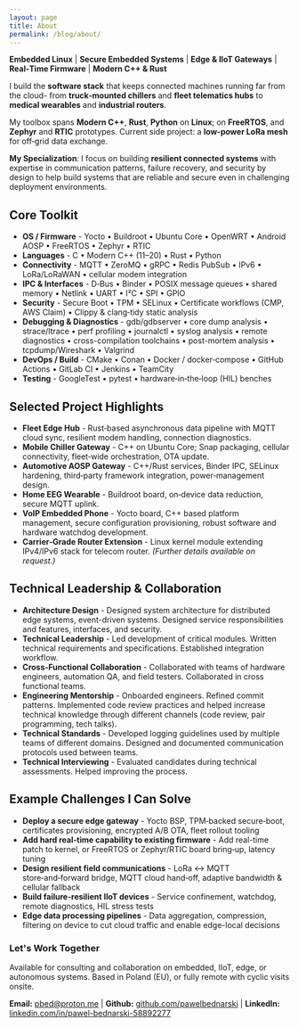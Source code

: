 ```yaml
---
layout: page
title: About
permalink: /blog/about/
---
```


**Embedded Linux** | **Secure Embedded Systems** | **Edge & IIoT Gateways** | **Real‑Time Firmware** | **Modern C++ & Rust**

I build the **software stack** that keeps connected machines running far from the cloud-
from **truck‑mounted chillers** and **fleet telematics hubs** to **medical wearables** and **industrial routers**.

My toolbox spans **Modern C++**, **Rust**, **Python** on **Linux**; on **FreeRTOS**, and **Zephyr** and **RTIC** prototypes.
Current side project: a **low‑power LoRa mesh** for off‑grid data exchange.

**My Specialization**: I focus on building **resilient connected systems** with expertise in communication patterns, failure recovery, and security by design to help build systems that are reliable and secure even in challenging deployment environments.

## Core Toolkit
* **OS / Firmware** - Yocto • Buildroot • Ubuntu Core • OpenWRT • Android AOSP • FreeRTOS • Zephyr • RTIC
* **Languages** - C • Modern C++ (11–20) • Rust • Python
* **Connectivity** - MQTT • ZeroMQ • gRPC • Redis PubSub • IPv6 • LoRa/LoRaWAN • cellular modem integration
* **IPC & Interfaces** - D‑Bus • Binder • POSIX message queues • shared memory • Netlink • UART • I²C • SPI • GPIO
* **Security** - Secure Boot • TPM • SELinux • Certificate workflows (CMP, AWS Claim) • Clippy & clang‑tidy static analysis
* **Debugging & Diagnostics** - gdb/gdbserver • core dump analysis • strace/ltrace • perf profiling • journalctl • syslog analysis • remote diagnostics • cross-compilation toolchains • post-mortem analysis • tcpdump/Wireshark • Valgrind
* **DevOps / Build** - CMake • Conan • Docker / docker‑compose • GitHub Actions • GitLab CI • Jenkins • TeamCity
* **Testing** - GoogleTest • pytest • hardware‑in‑the‑loop (HIL) benches

## Selected Project Highlights
* **Fleet Edge Hub** - Rust‑based asynchronous data pipeline with MQTT cloud sync, resilient modem handling, connection diagnostics.
* **Mobile Chiller Gateway** - C++ on Ubuntu Core; Snap packaging, cellular connectivity, fleet‑wide orchestration, OTA update.
* **Automotive AOSP Gateway** - C++/Rust services, Binder IPC, SELinux hardening, third‑party framework integration, power‑management design.
* **Home EEG Wearable** - Buildroot board, on‑device data reduction, secure MQTT uplink.
* **VoIP Embedded Phone** - Yocto board, C++ based platform management, secure configuration provisioning, robust software and hardware watchdog development.
* **Carrier‑Grade Router Extension** - Linux kernel module extending IPv4/IPv6 stack for telecom router.
*(Further details available on request.)*

## Technical Leadership & Collaboration
* **Architecture Design** - Designed system architecture for distributed edge systems, event-driven systems. Designed service responsibilities and features, interfaces, and security.
* **Technical Leadership** - Led development of critical modules. Written technical requirements and specifications. Established integration workflow.
* **Cross-Functional Collaboration** - Collaborated with teams of hardware engineers, automation QA, and field testers. Collaborated in cross functional teams.
* **Engineering Mentorship** - Onboarded engineers. Refined commit patterns. Implemented code review practices and helped increase technical knowledge through different channels (code review, pair programming, tech talks).
* **Technical Standards** - Developed logging guidelines used by multiple teams of different domains. Designed and documented communication protocols used between teams.
* **Technical Interviewing** - Evaluated candidates during technical assessments. Helped improving the process.

## Example Challenges I Can Solve
* **Deploy a secure edge gateway** - Yocto BSP, TPM‑backed secure‑boot, certificates provisioning, encrypted A/B OTA, fleet rollout tooling
* **Add hard real‑time capability to existing firmware** - Add real-time patch to kernel, or FreeRTOS or Zephyr/RTIC board bring‑up, latency tuning
* **Design resilient field communications** - LoRa ↔ MQTT store‑and‑forward bridge, MQTT cloud hand‑off, adaptive bandwidth & cellular fallback
* **Build failure‑resilient IIoT devices** - Service confinement, watchdog, remote diagnostics, HIL stress tests
* **Edge data processing pipelines** - Data aggregation, compression, filtering on device to cut cloud traffic and enable edge-local decisions

### Let's Work Together
Available for consulting and collaboration on embedded, IIoT, edge, or autonomous systems. Based in Poland (EU), or fully remote with cyclic visits onsite.

**Email:** pbed@proton.me | **Github:** [github.com/pawelbednarski](https://github.com/pawelbednarski) | **LinkedIn:** [linkedin.com/in/pawel-bednarski-58892277](https://www.linkedin.com/in/pawel-bednarski-58892277/)
